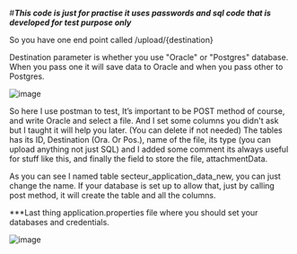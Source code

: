 #*******************************This code is just for practise it uses passwords and sql code that is developed for test purpose only******************************* 

So you have one end point called /upload/{destination} 

Destination parameter is whether you use "Oracle" or "Postgres" database. When you pass one it will save data to Oracle and when you pass other to Postgres.


![image](https://user-images.githubusercontent.com/13905523/155586498-58f14caf-1f28-421a-8fca-de791e6bc482.png)


So here I use postman to test, It’s important to be POST method of course, and write Oracle and select a file. 
And I set some columns you didn't ask but I taught it will help you later. (You can delete if not needed) 
The tables has its ID, Destination (Ora. Or Pos.), name of the file, its type (you can upload anything not just SQL) and I added some comment its always useful for stuff like this, and finally the field to store the file, attachmentData. 

As you can see I named table secteur_application_data_new, you can just change the name. If your database is set up to allow that, just by calling post method, it will create the table and all the columns. 

***Last thing  application.properties file where you should set your databases and credentials. 

![image](https://user-images.githubusercontent.com/13905523/155586807-ca3d2f5a-c08b-4552-b0a1-8e0a079226c7.png)


